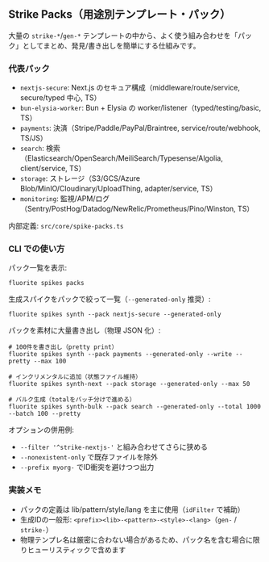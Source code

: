 ## Strike Packs（用途別テンプレート・パック）

大量の `strike-*`/`gen-*` テンプレートの中から、よく使う組み合わせを「パック」としてまとめ、発見/書き出しを簡単にする仕組みです。

### 代表パック

- `nextjs-secure`: Next.js のセキュア構成（middleware/route/service, secure/typed 中心, TS）
- `bun-elysia-worker`: Bun + Elysia の worker/listener（typed/testing/basic, TS）
- `payments`: 決済（Stripe/Paddle/PayPal/Braintree, service/route/webhook, TS/JS）
- `search`: 検索（Elasticsearch/OpenSearch/MeiliSearch/Typesense/Algolia, client/service, TS）
- `storage`: ストレージ（S3/GCS/Azure Blob/MinIO/Cloudinary/UploadThing, adapter/service, TS）
- `monitoring`: 監視/APM/ログ（Sentry/PostHog/Datadog/NewRelic/Prometheus/Pino/Winston, TS）

内部定義: `src/core/spike-packs.ts`

### CLI での使い方

パック一覧を表示:

```
fluorite spikes packs
```

生成スパイクをパックで絞って一覧（`--generated-only` 推奨）:

```
fluorite spikes synth --pack nextjs-secure --generated-only
```

パックを素材に大量書き出し（物理 JSON 化）:

```
# 100件を書き出し（pretty print）
fluorite spikes synth --pack payments --generated-only --write --pretty --max 100

# インクリメンタルに追加（状態ファイル維持）
fluorite spikes synth-next --pack storage --generated-only --max 50

# バルク生成（totalをバッチ分けで進める）
fluorite spikes synth-bulk --pack search --generated-only --total 1000 --batch 100 --pretty
```

オプションの併用例:

- `--filter '^strike-nextjs-'` と組み合わせてさらに狭める
- `--nonexistent-only` で既存ファイルを除外
- `--prefix myorg-` でID衝突を避けつつ出力

### 実装メモ

- パックの定義は lib/pattern/style/lang を主に使用（`idFilter` で補助）
- 生成IDの一般形: `<prefix><lib>-<pattern>-<style>-<lang>`（`gen-` / `strike-`）
- 物理テンプレ名は厳密に合わない場合があるため、パック名を含む場合に限りヒューリスティックで含めます

